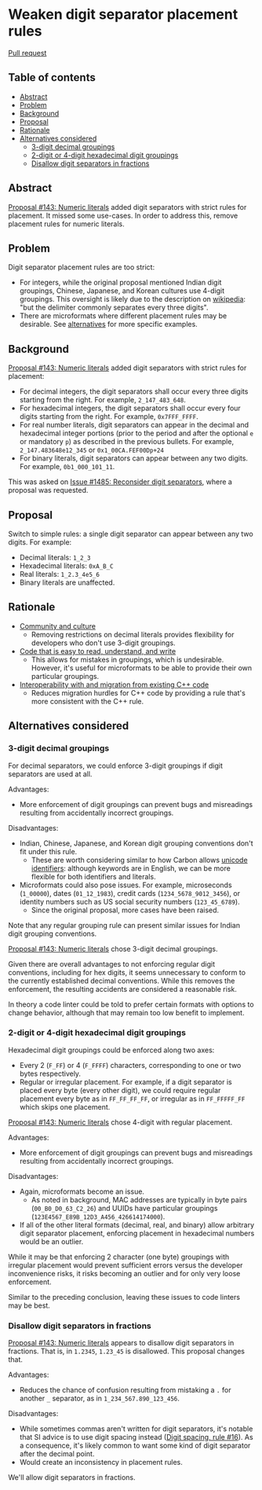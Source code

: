 # Weaken digit separator placement rules

<!--
Part of the Carbon Language project, under the Apache License v2.0 with LLVM
Exceptions. See /LICENSE for license information.
SPDX-License-Identifier: Apache-2.0 WITH LLVM-exception
-->

[Pull request](https://github.com/carbon-language/carbon-lang/pull/1983)

<!-- toc -->

## Table of contents

-   [Abstract](#abstract)
-   [Problem](#problem)
-   [Background](#background)
-   [Proposal](#proposal)
-   [Rationale](#rationale)
-   [Alternatives considered](#alternatives-considered)
    -   [3-digit decimal groupings](#3-digit-decimal-groupings)
    -   [2-digit or 4-digit hexadecimal digit groupings](#2-digit-or-4-digit-hexadecimal-digit-groupings)
    -   [Disallow digit separators in fractions](#disallow-digit-separators-in-fractions)

<!-- tocstop -->

## Abstract

[Proposal #143: Numeric literals](/proposals/p0143.md) added digit separators
with strict rules for placement. It missed some use-cases. In order to address
this, remove placement rules for numeric literals.

## Problem

Digit separator placement rules are too strict:

-   For integers, while the original proposal mentioned Indian digit groupings,
    Chinese, Japanese, and Korean cultures use 4-digit groupings. This oversight
    is likely due to the description on
    [wikipedia](https://en.wikipedia.org/wiki/Decimal_separator#Digit_grouping):
    "but the delimiter commonly separates every three digits".
-   There are microformats where different placement rules may be desirable. See
    [alternatives](#alternatives-considered) for more specific examples.

## Background

[Proposal #143: Numeric literals](/proposals/p0143.md) added digit separators
with strict rules for placement:

-   For decimal integers, the digit separators shall occur every three digits
    starting from the right. For example, `2_147_483_648`.
-   For hexadecimal integers, the digit separators shall occur every four digits
    starting from the right. For example, `0x7FFF_FFFF`.
-   For real number literals, digit separators can appear in the decimal and
    hexadecimal integer portions (prior to the period and after the optional `e`
    or mandatory `p`) as described in the previous bullets. For example,
    `2_147.483648e12_345` or `0x1_00CA.FEF00Dp+24`
-   For binary literals, digit separators can appear between any two digits. For
    example, `0b1_000_101_11`.

This was asked on
[Issue #1485: Reconsider digit separators](https://github.com/carbon-language/carbon-lang/issues/1485),
where a proposal was requested.

## Proposal

Switch to simple rules: a single digit separator can appear between any two
digits. For example:

-   Decimal literals: `1_2_3`
-   Hexadecimal literals: `0xA_B_C`
-   Real literals: `1_2.3_4e5_6`
-   Binary literals are unaffected.

## Rationale

-   [Community and culture](/docs/project/goals.md#community-and-culture)
    -   Removing restrictions on decimal literals provides flexibility for
        developers who don't use 3-digit groupings.
-   [Code that is easy to read, understand, and write](/docs/project/goals.md#code-that-is-easy-to-read-understand-and-write)
    -   This allows for mistakes in groupings, which is undesirable. However,
        it's useful for microformats to be able to provide their own particular
        groupings.
-   [Interoperability with and migration from existing C++ code](/docs/project/goals.md#interoperability-with-and-migration-from-existing-c-code)
    -   Reduces migration hurdles for C++ code by providing a rule that's more
        consistent with the C++ rule.

## Alternatives considered

### 3-digit decimal groupings

For decimal separators, we could enforce 3-digit groupings if digit separators
are used at all.

Advantages:

-   More enforcement of digit groupings can prevent bugs and misreadings
    resulting from accidentally incorrect groupings.

Disadvantages:

-   Indian, Chinese, Japanese, and Korean digit grouping conventions don't fit
    under this rule.
    -   These are worth considering similar to how Carbon allows
        [unicode identifiers](/docs/design/lexical_conventions/words.md):
        although keywords are in English, we can be more flexible for both
        identifiers and literals.
-   Microformats could also pose issues. For example, microseconds (`1_00000`),
    dates (`01_12_1983`), credit cards (`1234_5678_9012_3456`), or identity
    numbers such as US social security numbers (`123_45_6789`).
    -   Since the original proposal, more cases have been raised.

Note that any regular grouping rule can present similar issues for Indian digit
grouping conventions.

[Proposal #143: Numeric literals](/proposals/p0143.md) chose 3-digit decimal
groupings.

Given there are overall advantages to not enforcing regular digit conventions,
including for hex digits, it seems unnecessary to conform to the currently
established decimal conventions. While this removes the enforcement, the
resulting accidents are considered a reasonable risk.

In theory a code linter could be told to prefer certain formats with options to
change behavior, although that may remain too low benefit to implement.

### 2-digit or 4-digit hexadecimal digit groupings

Hexadecimal digit groupings could be enforced along two axes:

-   Every 2 (`F_FF`) or 4 (`F_FFFF`) characters, corresponding to one or two
    bytes respectively.
-   Regular or irregular placement. For example, if a digit separator is placed
    every byte (every other digit), we could require regular placement every
    byte as in `FF_FF_FF_FF`, or irregular as in `FF_FFFFF_FF` which skips one
    placement.

[Proposal #143: Numeric literals](/proposals/p0143.md) chose 4-digit with
regular placement.

Advantages:

-   More enforcement of digit groupings can prevent bugs and misreadings
    resulting from accidentally incorrect groupings.

Disadvantages:

-   Again, microformats become an issue.
    -   As noted in background, MAC addresses are typically in byte pairs
        (`00_B0_D0_63_C2_26`) and UUIDs have particular groupings
        (`123E4567_E89B_12D3_A456_426614174000`).
-   If all of the other literal formats (decimal, real, and binary) allow
    arbitrary digit separator placement, enforcing placement in hexadecimal
    numbers would be an outlier.

While it may be that enforcing 2 character (one byte) groupings with irregular
placement would prevent sufficient errors versus the developer inconvenience
risks, it risks becoming an outlier and for only very loose enforcement.

Similar to the preceding conclusion, leaving these issues to code linters may be
best.

### Disallow digit separators in fractions

[Proposal #143: Numeric literals](/proposals/p0143.md) appears to disallow digit
separators in fractions. That is, in `1.2345`, `1.23_45` is disallowed. This
proposal changes that.

Advantages:

-   Reduces the chance of confusion resulting from mistaking a `.` for another
    `_` separator, as in `1_234_567.890_123_456`.

Disadvantages:

-   While sometimes commas aren't written for digit separators, it's notable
    that SI advice is to use digit spacing instead
    ([Digit spacing, rule #16](https://physics.nist.gov/cuu/Units/checklist.html)).
    As a consequence, it's likely common to want some kind of digit separator
    after the decimal point.
-   Would create an inconsistency in placement rules.

We'll allow digit separators in fractions.
